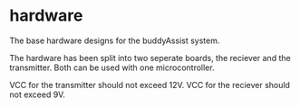 # hardware
The base hardware designs for the buddyAssist system.

The hardware has been split into two seperate boards, the reciever and the transmitter.
Both can be used with one microcontroller.

VCC for the transmitter should not exceed 12V.
VCC for the reciever should not exceed 9V.
